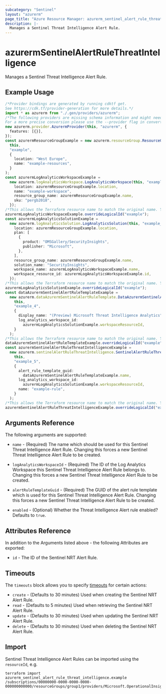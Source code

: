 ```yaml
---
subcategory: "Sentinel"
layout: "azurerm"
page_title: "Azure Resource Manager: azurerm_sentinel_alert_rule_threat_intelligence"
description: |-
  Manages a Sentinel Threat Intelligence Alert Rule.
---
```


# azurermSentinelAlertRuleThreatIntelligence

Manages a Sentinel Threat Intelligence Alert Rule.

## Example Usage

```typescript
/*Provider bindings are generated by running cdktf get.
See https://cdk.tf/provider-generation for more details.*/
import * as azurerm from "./.gen/providers/azurerm";
/*The following providers are missing schema information and might need manual adjustments to synthesize correctly: azurerm.
For a more precise conversion please use the --provider flag in convert.*/
new azurerm.provider.AzurermProvider(this, "azurerm", {
  features: [{}],
});
const azurermResourceGroupExample = new azurerm.resourceGroup.ResourceGroup(
  this,
  "example",
  {
    location: "West Europe",
    name: "example-resources",
  }
);
const azurermLogAnalyticsWorkspaceExample =
  new azurerm.logAnalyticsWorkspace.LogAnalyticsWorkspace(this, "example_2", {
    location: azurermResourceGroupExample.location,
    name: "example-workspace",
    resource_group_name: azurermResourceGroupExample.name,
    sku: "pergb2018",
  });
/*This allows the Terraform resource name to match the original name. You can remove the call if you don't need them to match.*/
azurermLogAnalyticsWorkspaceExample.overrideLogicalId("example");
const azurermLogAnalyticsSolutionExample =
  new azurerm.logAnalyticsSolution.LogAnalyticsSolution(this, "example_3", {
    location: azurermResourceGroupExample.location,
    plan: [
      {
        product: "OMSGallery/SecurityInsights",
        publisher: "Microsoft",
      },
    ],
    resource_group_name: azurermResourceGroupExample.name,
    solution_name: "SecurityInsights",
    workspace_name: azurermLogAnalyticsWorkspaceExample.name,
    workspace_resource_id: azurermLogAnalyticsWorkspaceExample.id,
  });
/*This allows the Terraform resource name to match the original name. You can remove the call if you don't need them to match.*/
azurermLogAnalyticsSolutionExample.overrideLogicalId("example");
const dataAzurermSentinelAlertRuleTemplateExample =
  new azurerm.dataAzurermSentinelAlertRuleTemplate.DataAzurermSentinelAlertRuleTemplate(
    this,
    "example_4",
    {
      display_name: "(Preview) Microsoft Threat Intelligence Analytics",
      log_analytics_workspace_id:
        azurermLogAnalyticsSolutionExample.workspaceResourceId,
    }
  );
/*This allows the Terraform resource name to match the original name. You can remove the call if you don't need them to match.*/
dataAzurermSentinelAlertRuleTemplateExample.overrideLogicalId("example");
const azurermSentinelAlertRuleThreatIntelligenceExample =
  new azurerm.sentinelAlertRuleThreatIntelligence.SentinelAlertRuleThreatIntelligence(
    this,
    "example_5",
    {
      alert_rule_template_guid:
        dataAzurermSentinelAlertRuleTemplateExample.name,
      log_analytics_workspace_id:
        azurermLogAnalyticsSolutionExample.workspaceResourceId,
      name: "example-rule",
    }
  );
/*This allows the Terraform resource name to match the original name. You can remove the call if you don't need them to match.*/
azurermSentinelAlertRuleThreatIntelligenceExample.overrideLogicalId("example");

```

## Arguments Reference

The following arguments are supported:

*   `name` - (Required) The name which should be used for this Sentinel Threat Intelligence Alert Rule. Changing this forces a new Sentinel Threat Intelligence Alert Rule to be created.

*   `logAnalyticsWorkspaceId` - (Required) The ID of the Log Analytics Workspace this Sentinel Threat Intelligence Alert Rule belongs to. Changing this forces a new Sentinel Threat Intelligence Alert Rule to be created.

*   `alertRuleTemplateGuid` - (Required) The GUID of the alert rule template which is used for this Sentinel Threat Intelligence Alert Rule. Changing this forces a new Sentinel Threat Intelligence Alert Rule to be created.

*   `enabled` - (Optional) Whether the Threat Intelligence Alert rule enabled? Defaults to `true`.

## Attributes Reference

In addition to the Arguments listed above - the following Attributes are exported:

* `id` - The ID of the Sentinel NRT Alert Rule.

## Timeouts

The `timeouts` block allows you to specify [timeouts](https://www.terraform.io/docs/configuration/resources.html#timeouts) for certain actions:

* `create` - (Defaults to 30 minutes) Used when creating the Sentinel NRT Alert Rule.
* `read` - (Defaults to 5 minutes) Used when retrieving the Sentinel NRT Alert Rule.
* `update` - (Defaults to 30 minutes) Used when updating the Sentinel NRT Alert Rule.
* `delete` - (Defaults to 30 minutes) Used when deleting the Sentinel NRT Alert Rule.

## Import

Sentinel Threat Intelligence Alert Rules can be imported using the `resourceId`, e.g.

```console
terraform import azurerm_sentinel_alert_rule_threat_intelligence.example /subscriptions/00000000-0000-0000-0000-000000000000/resourceGroups/group1/providers/Microsoft.OperationalInsights/workspaces/workspace1/providers/Microsoft.SecurityInsights/alertRules/rule1
```
